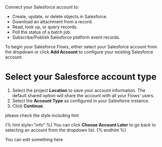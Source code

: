 Connect your Salesforce account to:
* Create, update, or delete objects in Salesforce.
* Download an attachment from a record.
* Read, look up, or query records.
* Poll the status of a batch job.
* Subscribe/Publish Salesforce platform event records.

To begin your Salesforce Flows, either select your Salesforce account from the dropdown or click **Add Account** to configure your existing Salesforce account.

# Select your Salesforce account type

1. Select the project **Location** to save your account information. The default shared option will share the account with all your Flows' users. 
2. Select the **Account Type** as configured in your Salesforce instance. 
3. Click **Continue**.

please check the style including hint

{% hint style="info" %}
You can click **Choose Account Later** to go back to selecting an account from the dropdown list.
{% endhint %}

You can edit something here

